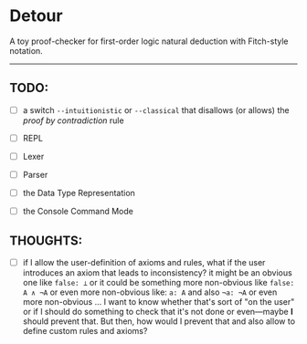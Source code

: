 # Detour

A toy proof-checker for first-order logic natural deduction with Fitch-style notation.


------


## TODO:
- [ ] a switch `--intuitionistic` or `--classical` that disallows (or allows) the *proof by contradiction* rule
- [ ] REPL
- [ ] Lexer
- [ ] Parser
- [ ] the Data Type Representation
- [ ] the Console Command Mode


## THOUGHTS:
- [ ] if I allow the user-definition of axioms and rules, what if the user introduces an axiom that leads to inconsistency? it might be an obvious one like `false: ⊥` or it could be something more non-obvious like `false: A ∧ ¬A` or even more non-obvious like: `a: A` and also `¬a: ¬A` or even more non-obvious ...
I want to know whether that's sort of "on the user" or if I should do something to check that it's not done or even—maybe **I** should prevent that. But then, how would I prevent that and also allow to define custom rules and axioms?
